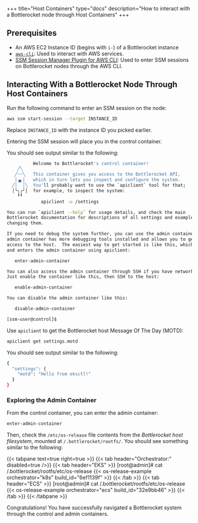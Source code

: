 +++
title="Host Containers"
type="docs"
description="How to interact with a Bottlerocket node through Host Containers"
+++

## Prerequisites

- An AWS EC2 Instance ID (begins with `i-`) of a Bottlerocket instance
- [`aws-cli`](https://docs.aws.amazon.com/cli/latest/userguide/getting-started-install.html#getting-started-install-instructions): Used to interact with AWS services.
- [SSM Session Manager Plugin for AWS CLI](https://docs.aws.amazon.com/systems-manager/latest/userguide/session-manager-working-with-install-plugin.html): Used to enter SSM sessions on Bottlerocket nodes through the AWS CLI.

## Interacting With a Bottlerocket Node Through Host Containers

Run the following command to enter an SSM session on the node:

```bash
aws ssm start-session --target INSTANCE_ID
```

Replace `INSTANCE_ID` with the instance ID you picked earlier.

Entering the SSM session will place you in the control container.

You should see output similar to the following:

```bash
          Welcome to Bottlerocket's control container!
    ╱╲
   ╱┄┄╲   This container gives you access to the Bottlerocket API,
   │▗▖│   which in turn lets you inspect and configure the system.
  ╱│  │╲  You'll probably want to use the `apiclient` tool for that;
  │╰╮╭╯│  for example, to inspect the system:
    ╹╹
             apiclient -u /settings

You can run `apiclient --help` for usage details, and check the main
Bottlerocket documentation for descriptions of all settings and examples of
changing them.

If you need to debug the system further, you can use the admin container.  The
admin container has more debugging tools installed and allows you to get root
access to the host.  The easiest way to get started is like this, which enables
and enters the admin container using apiclient:

   enter-admin-container

You can also access the admin container through SSH if you have network access.
Just enable the container like this, then SSH to the host:

   enable-admin-container

You can disable the admin container like this:

   disable-admin-container

[ssm-user@control]$
```

Use `apiclient` to get the Bottlerocket host Message Of The Day (MOTD):

```bash
apiclient get settings.motd
```

You should see output similar to the following:

```bash
{
  "settings": {
    "motd": "Hello from eksctl!"
  }
}
```

### Exploring the Admin Container

From the control container, you can enter the admin container:

```bash
enter-admin-container
```

Then, check the `/etc/os-release` file contents from the _Bottlerocket host filesystem_, mounted at `/.bottlerocket/rootfs/`.
You should see something similar to the following:

{{< tabpane text=true right=true >}}
  {{< tab header="Orchestrator:" disabled=true />}}
  {{< tab header="EKS" >}}
[root@admin]# cat /.bottlerocket/rootfs/etc/os-release
{{< os-release-example orchestrator="k8s" build_id="6ef1139f" >}}
  {{< /tab >}}
  {{< tab header="ECS" >}}
[root@admin]# cat /.bottlerocket/rootfs/etc/os-release
{{< os-release-example orchestrator="ecs" build_id="32e9bb46" >}}
  {{< /tab >}}
{{< /tabpane >}}

Congratulations!
You have successfully navigated a Bottlerocket system through the control and admin containers.
